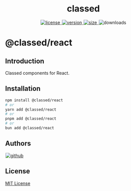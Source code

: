 <p>
  <h1 align="center">classed</h1>
</p>

<p align="center">
  <a title="license" href="https://github.com/flamrdevs/classed/blob/main/LICENSE">
    <img title="license" alt="license" src="https://none.deno.dev/npm/l/@classed/react" hspace="1">
  </a>
  <a title="version" href="https://www.npmjs.com/package/@classed/react">
    <img title="version" alt="version" src="https://none.deno.dev/npm/v/@classed/react" hspace="1">
  </a>
  <a title="size" href="https://bundlejs.com/?q=@classed/react">
    <img title="size" alt="size" src="https://none.deno.dev/bundlejs/mz/@classed/react" hspace="1">
  </a>
  <img title="npm monthly downloads" alt="downloads" src="https://none.deno.dev/npm/dm/@classed/react" hspace="1">
</p>

# @classed/react

## Introduction

Classed components for React.

## Installation

```sh
npm install @classed/react
# or
yarn add @classed/react
# or
pnpm add @classed/react
# or
bun add @classed/react
```

## Authors

<p>
  <a title="github" href="https://github.com/flamrdevs">
    <picture>
      <source media="(prefers-color-scheme: dark)" srcset="https://flamrdevs.pages.dev/badge/dark.svg">
      <img alt="github" src="https://flamrdevs.pages.dev/badge/light.svg" hspace="1">
    </picture>
  </a>
</p>

## License

[MIT License](https://github.com/flamrdevs/classed/blob/main/LICENSE)
